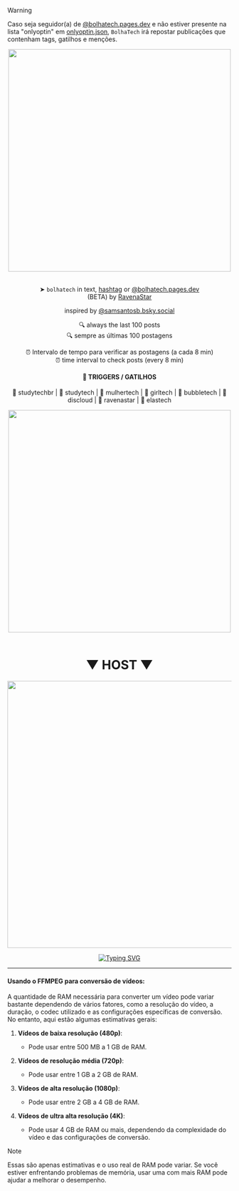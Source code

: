 > [!WARNING]
> Caso seja seguidor(a) de [@bolhatech.pages.dev](https://bsky.app/profile/bolhatech.pages.dev) e não estiver presente na lista "onlyoptin" em [onlyoptin.json](./src/json/README.md), `BolhaTech` irá repostar publicações que contenham tags, gatilhos e menções.

<div align="center">
<a href="https://bsky.app/profile/bolhatech.pages.dev" >
  <img src="https://i.imgur.com/gGY2jfX.png" width="500">
</a>
<br> <br> 

➤ `bolhatech` in text, [hashtag](https://bsky.app/hashtag/bolhatech) or [@bolhatech.pages.dev](https://bsky.app/profile/bolhatech.pages.dev)<br>
(BETA) by [RavenaStar](https://bsky.app/profile/ravenastar.pages.dev)
 
 inspired by [@samsantosb.bsky.social](https://bsky.app/profile/samsantosb.bsky.social)

🔍 always the last 100 posts<br>
🔍 sempre as últimas 100 postagens

⏰ Intervalo de tempo para verificar as postagens (a cada 8 min)<br>
⏰ time interval to check posts (every 8 min)

#### 🎯 TRIGGERS / GATILHOS

🎯 studytechbr | 🎯 studytech | 🎯 mulhertech | 🎯 girltech | 🎯 bubbletech | 🎯 discloud | 🎯 ravenastar | 🎯 elastech

<a href="https://docs.bsky.app/">
  <img src="https://i.imgur.com/8HGAasG.png" width="500">
</a>
<br><br>
<div align="center">

# ▼ HOST ▼

<a href="https://discloud.com">
  <img src="https://i.imgur.com/4DhswV6.png" width="600">
</a>

<a href="https://discloud.app"><img src="https://readme-typing-svg.demolab.com?font=Fira+Code&duration=600&pause=500&color=57F287&center=true&vCenter=true&multiline=true&width=200&height=60&lines=%E2%96%B2;CLIQUE+AQUI" alt="Typing SVG" /></a>

</div>
</div>

--- 

#### **Usando o FFMPEG para conversão de vídeos:**

A quantidade de RAM necessária para converter um vídeo pode variar bastante dependendo de vários fatores, como a resolução do vídeo, a duração, o codec utilizado e as configurações específicas de conversão. No entanto, aqui estão algumas estimativas gerais:

1. **Vídeos de baixa resolução (480p)**:
   - Pode usar entre 500 MB a 1 GB de RAM.

2. **Vídeos de resolução média (720p)**:
   - Pode usar entre 1 GB a 2 GB de RAM.

3. **Vídeos de alta resolução (1080p)**:
   - Pode usar entre 2 GB a 4 GB de RAM.

4. **Vídeos de ultra alta resolução (4K)**:
   - Pode usar 4 GB de RAM ou mais, dependendo da complexidade do vídeo e das configurações de conversão.
  
> [!NOTE]
> Essas são apenas estimativas e o uso real de RAM pode variar. Se você estiver enfrentando problemas de memória, usar uma  com mais RAM pode ajudar a melhorar o desempenho.
